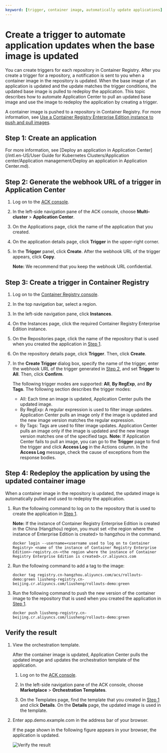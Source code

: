```yaml
---
keyword: [trigger, container image, automatically update applications]
---
```


# Create a trigger to automate application updates when the base image is updated

You can create triggers for each repository in Container Registry. After you create a trigger for a repository, a notification is sent to you when a container image in the repository is updated. When the base image of an application is updated and the update matches the trigger conditions, the updated base image is pulled to redeploy the application. This topic describes how to automate Application Center to pull an updated base image and use the image to redeploy the application by creating a trigger.

A container image is pushed to a repository in Container Registry. For more information, see [Use a Container Registry Enterprise Edition instance to push and pull images]().

## Step 1: Create an application

For more information, see [Deploy an application in Application Center](/intl.en-US/User Guide for Kubernetes Clusters/Application center/Application management/Deploy an application in Application Center.md).

## Step 2: Generate the webhook URL of a trigger in Application Center

1.  Log on to the [ACK console](https://cs.console.aliyun.com).

2.  In the left-side navigation pane of the ACK console, choose **Multi-cluster** \> **Application Center**.

3.  On the Applications page, click the name of the application that you created.

4.  On the application details page, click **Trigger** in the upper-right corner.

5.  In the **Trigger** panel, click **Create**. After the webhook URL of the trigger appears, click **Copy**.

    **Note:** We recommend that you keep the webhook URL confidential.


## Step 3: Create a trigger in Container Registry

1.  Log on to the [Container Registry console](https://cr.console.aliyun.com).

2.  In the top navigation bar, select a region.

3.  In the left-side navigation pane, click **Instances**.

4.  On the Instances page, click the required Container Registry Enterprise Edition instance.

5.  On the Repositories page, click the name of the repository that is used when you created the application in [Step 1](#section_nmr_hga_zoo).

6.  On the repository details page, click **Trigger**. Then, click **Create**.

7.  In the **Create Trigger** dialog box, specify the name of the trigger, enter the webhook URL of the trigger generated in [Step 2](#section_gc6_cw8_7r0), and set **Trigger** to **All**. Then, click **Confirm**.

    The following trigger modes are supported: **All**, **By RegExp**, and **By Tags**. The following section describes the trigger modes:

    -   All: Each time an image is updated, Application Center pulls the updated image.
    -   By RegExp: A regular expression is used to filter image updates. Application Center pulls an image only if the image is updated and the new image version matches the regular expression.
    -   By Tags: Tags are used to filter image updates. Application Center pulls an image only if the image is updated and the new image version matches one of the specified tags.
    **Note:** If Application Center fails to pull an image, you can go to the **Trigger** page to find the trigger and click **Access Log** in the Actions column. In the **Access Log** message, check the cause of exceptions from the response bodies.


## Step 4: Redeploy the application by using the updated container image

When a container image in the repository is updated, the updated image is automatically pulled and used to redeploy the application.

1.  Run the following command to log on to the repository that is used to create the application in [Step 1](#section_nmr_hga_zoo).

    **Note:** If the instance of Container Registry Enterprise Edition is created in the China \(Hangzhou\) region, you must set <the region where the instance of Enterprise Edition is created\> to hangzhou in the command.

    ```
    docker login --username=<username used to log on to Container Registry> <name of the instance of Container Registry Enterprise Edition>-registry.cn-<the region where the instance of Container Registry Enterprise Edition is created>.cr.aliyuncs.com
    ```

2.  Run the following command to add a tag to the image:

    ```
    docker tag registry.cn-hangzhou.aliyuncs.com/acs/rollouts-demo:green liusheng-registry.cn-beijing.cr.aliyuncs.com/liusheng/rollouts-demo:green
    ```

3.  Run the following command to push the new version of the container image to the repository that is used when you created the application in [Step 1](#section_nmr_hga_zoo).

    ```
    docker push liusheng-registry.cn-beijing.cr.aliyuncs.com/liusheng/rollouts-demo:green
    ```


## Verify the result

1.  View the orchestration template.

    After the container image is updated, Application Center pulls the updated image and updates the orchestration template of the application.

    1.  Log on to the [ACK console](https://cs.console.aliyun.com).

    2.  In the left-side navigation pane of the ACK console, choose **Marketplace** \> **Orchestration Templates**.

    3.  On the Templates page, find the template that you created in [Step 1](#section_nmr_hga_zoo) and click **Details**. On the **Details** page, the updated image is used in the template.

2.  Enter app.demo.example.com in the address bar of your browser.

    If the page shown in the following figure appears in your browser, the application is updated.

    ![Verify the result](https://static-aliyun-doc.oss-accelerate.aliyuncs.com/assets/img/en-US/2683779161/p263738.png)


